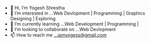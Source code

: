 - 👋 Hi, I’m Yogesh Shrestha
- 👀 I’m interested in ...Web Devlopment | Programming | Graphics Designing | Exploring
- 🌱 I’m currently learning ...Web Development
 | Programming | 
- 💞️ I’m looking to collaborate on ...Web Devlopment
- 📫 How to reach me ...iamyogess@gmail.com

<!---
iamyogess/iamyogess is a ✨ special ✨ repository because its `README.md` (this file) appears on your GitHub profile.
You can click the Preview link to take a look at your changes.
--->
